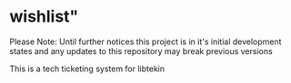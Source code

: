# wishlist"

Please Note: Until further notices this project is in it's initial development states and any updates to this repository may break previous versions

This is a tech ticketing system for libtekin

